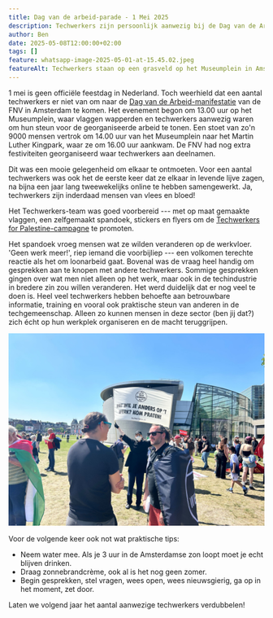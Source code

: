 ```yaml
---
title: Dag van de arbeid-parade - 1 Mei 2025
description: Techwerkers zijn persoonlijk aanwezig bij de Dag van de Arbeid-parade in Amsterdam
author: Ben
date: 2025-05-08T12:00:00+02:00
tags: []
feature: whatsapp-image-2025-05-01-at-15.45.02.jpeg
featureAlt: Techwerkers staan op een grasveld op het Museumplein in Amsterdam en tonen vlaggen van Tech Werkers.
---
```

1 mei is geen officiële feestdag in Nederland. Toch weerhield dat een aantal techwerkers er niet van om naar de [Dag van de Arbeid-manifestatie](https://www.fnv.nl/acties/dag-van-de-arbeid) van de FNV in Amsterdam te komen. Het evenement begon om 13.00 uur op het Museumplein, waar vlaggen wapperden en techwerkers aanwezig waren om hun steun voor de georganiseerde arbeid te tonen. Een stoet van zo'n 9000 mensen vertrok om 14.00 uur van het Museumplein naar het Martin Luther Kingpark, waar ze om 16.00 uur aankwam. De FNV had nog extra festiviteiten georganiseerd waar techwerkers aan deelnamen.

Dit was een mooie gelegenheid om elkaar te ontmoeten. Voor een aantal techwerkers was ook het de eerste keer dat ze elkaar in levende lijve zagen, na bijna een jaar lang tweewekelijks online te hebben samengewerkt. Ja, techwerkers zijn inderdaad mensen van vlees en bloed!

Het Techwerkers-team was goed voorbereid --- met op maat gemaakte vlaggen, een zelfgemaakt spandoek, stickers en flyers om de [Techwerkers for Palestine-campagne](https://techwerkers.nl/en/campaigns/palestine/) te promoten. 

Het spandoek vroeg mensen wat ze wilden veranderen op de werkvloer. 'Geen werk meer!', riep iemand die voorbijliep --- een volkomen terechte reactie als het om loonarbeid gaat. Bovenal was de vraag heel handig om gesprekken aan te knopen met andere techwerkers. Sommige gesprekken gingen over wat men niet alleen op het werk, maar ook in de techindustrie in bredere zin zou willen veranderen. Het werd duidelijk dat er nog veel te doen is. Heel veel techwerkers hebben behoefte aan betrouwbare informatie, training en vooral ook praktische steun van anderen in de techgemeenschap. Alleen zo kunnen mensen in deze sector (ben jij dat?) zich écht op hun werkplek organiseren en de macht teruggrijpen.

![Techwerkers in gesprek met een spandoek in de achtergrond](img_0369.jpg)

Voor de volgende keer ook not wat praktische tips:

* Neem water mee. Als je 3 uur in de Amsterdamse zon loopt moet je echt blijven drinken.
* Draag zonnebrandcrème, ook al is het nog geen zomer.
* Begin gesprekken, stel vragen, wees open, wees nieuwsgierig, ga op in het moment, zet door.

Laten we volgend jaar het aantal aanwezige techwerkers verdubbelen!

